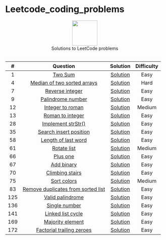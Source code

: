 # Leetcode_coding_problems
<p align="center">
  <a href="https://leetcode.com/RodneyShag">
    <img height=80 src="https://leetcode.com/static/webpack_bundles/images/logo-dark.e99485d9b.svg">
  </a>
  <br>Solutions to LeetCode problems
  <br><br>
</p>


|   ﻿#  |                                                                     Question                                                                     |                                                                             Solution                                                                            | Difficulty |
|:----:|:------------------------------------------------------------------------------------------------------------------------------------------------:|:---------------------------------------------------------------------------------------------------------------------------------------------------------------:|:----------:|
|   1  | [Two Sum](https://leetcode.com/problems/two-sum)                                                                                                 | [Solution](https://github.com/Prajit-Rajendran/Leetcode_coding_problems/tree/main/Solutions/Q1_two_sum.py)                                                                 |    Easy    |
|   4  | [Median of two sorted arrays](https://leetcode.com/problems/median-of-two-sorted-arrays/)                                                                                                 | [Solution](https://github.com/Prajit-Rajendran/Leetcode_coding_problems/tree/main/Solutions/Q4_median_of_two_sorted_arrays.py)                                                                 |    Hard    |
|   7  | [Reverse integer](https://leetcode.com/problems/reverse-integer/)                                                                                                 | [Solution](https://github.com/Prajit-Rajendran/Leetcode_coding_problems/tree/main/Solutions/Q7_reverse_integer.py)                                                                 |    Easy    |
|   9  | [Palindrome number](https://leetcode.com/problems/palindrome-number/)                                                                                                 | [Solution](https://github.com/Prajit-Rajendran/Leetcode_coding_problems/tree/main/Solutions/Q9_palindrome_number.py)                                                                 |    Easy    |
|   12  | [Integer to roman](https://leetcode.com/problems/integer-to-roman/)                                                                                                 | [Solution](https://github.com/Prajit-Rajendran/Leetcode_coding_problems/tree/main/Solutions/Q12_integer_to_roman.py)                                                                 |    Medium    |
|   13  | [Roman to integer](https://leetcode.com/problems/roman-to-integer/)                                                                                                 | [Solution](https://github.com/Prajit-Rajendran/Leetcode_coding_problems/tree/main/Solutions/Q13_roman_to_integer.py)                                                                 |    Easy    |
|   28  | [Implement strStr()](https://leetcode.com/problems/implement-strstr/)                                                                                                 | [Solution](https://github.com/Prajit-Rajendran/Leetcode_coding_problems/tree/main/Solutions/Q28_implement_strStr.py)                                                                 |    Easy    |
|   35  | [Search insert position](https://leetcode.com/problems/search-insert-position/)                                                                                                 | [Solution](https://github.com/Prajit-Rajendran/Leetcode_coding_problems/tree/main/Solutions/Q35_search_insert_position.py)                                                                 |    Easy    |
|   58  | [Length of last word](https://leetcode.com/problems/length-of-last-word/)                                                                                                 | [Solution](https://github.com/Prajit-Rajendran/Leetcode_coding_problems/tree/main/Solutions/Q58_length_of_last_word.py)                                                                 |    Easy    |
|   61  | [Rotate list](https://leetcode.com/problems/rotate-list/)                                                                                                 | [Solution](https://github.com/Prajit-Rajendran/Leetcode_coding_problems/tree/main/Solutions/Q61_rotate_list.py)                                                                 |    Medium    |
|   66  | [Plus one](https://leetcode.com/problems/plus-one/)                                                                                                 | [Solution](https://github.com/Prajit-Rajendran/Leetcode_coding_problems/tree/main/Solutions/Q66_one_plus.py)                                                                 |    Easy   |
|   67  | [Add binary](https://leetcode.com/problems/add-binary/)                                                                                                 | [Solution](https://github.com/Prajit-Rajendran/Leetcode_coding_problems/tree/main/Solutions/Q67_add_binary.py)                                                                 |    Easy   |
|   70  | [Climbing stairs](https://leetcode.com/problems/climbing-stairs/)                                                                                                 | [Solution](https://github.com/Prajit-Rajendran/Leetcode_coding_problems/tree/main/Solutions/Q70_climbing_stairs.py)                                                                 |    Easy   |
|   75  | [Sort colors](https://leetcode.com/problems/sort-colors/)                                                                                                 | [Solution](https://github.com/Prajit-Rajendran/Leetcode_coding_problems/tree/main/Solutions/Q75_sort_colors.py)                                                                 |    Medium   |
|   83  | [Remove duplicates from sorted list](https://leetcode.com/problems/remove-duplicates-from-sorted-list/)                                                                                                 | [Solution](https://github.com/Prajit-Rajendran/Leetcode_coding_problems/tree/main/Solutions/Q83_remove_duplicates_from_sorted_list.py)                                                                 |    Easy   |
|   125  | [Valid palindrome](https://leetcode.com/problems/valid-palindrome/)                                                                                                 | [Solution](https://github.com/Prajit-Rajendran/Leetcode_coding_problems/tree/main/Solutions/Q125_valid_palindrome.py)                                                                 |    Easy   |
|   136  | [Single number](https://leetcode.com/problems/single-number/)                                                                                                 | [Solution](https://github.com/Prajit-Rajendran/Leetcode_coding_problems/tree/main/Solutions/Q136_single_number.py)                                                                 |    Easy   |
|   141  | [Linked list cycle](https://leetcode.com/problems/linked-list-cycle/)                                                                                                 | [Solution](https://github.com/Prajit-Rajendran/Leetcode_coding_problems/tree/main/Solutions/Q141_linked_list_cycle.py)                                                                 |    Easy   |
|   169  | [Majority element](https://leetcode.com/problems/majority-element/)                                                                                                 | [Solution](https://github.com/Prajit-Rajendran/Leetcode_coding_problems/tree/main/Solutions/Q169_majority_element.py)                                                                 |    Easy   |
|   172  | [Factorial trailing zeroes](https://leetcode.com/problems/factorial-trailing-zeroes/)                                                                                                 | [Solution](https://github.com/Prajit-Rajendran/Leetcode_coding_problems/tree/main/Solutions/Q172_factorial_trailing_zeroes.py)                                                                 |    Easy   |

